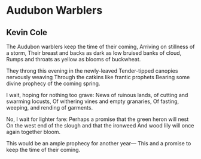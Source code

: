 # Audubon Warblers
## Kevin Cole
The Audubon warblers keep the time of their coming,
Arriving on stillness of a storm,
Their breast and backs as dark as low bruised banks of cloud,
Rumps and throats as yellow as blooms of buckwheat.

They throng this evening in the newly-leaved
Tender-tipped canopies nervously weaving
Through the catkins like frantic prophets
Bearing some divine prophecy of the coming spring.

I wait, hoping for nothing too grave:
News of ruinous lands, of cutting and swarming locusts,
Of withering vines and empty granaries,
Of fasting, weeping, and rending of garments.

No, I wait for lighter fare:
Perhaps a promise that the green heron will nest
On the west end of the slough and that the ironweed
And wood lily will once again together bloom.

This would be an ample prophecy for another year—
This and a promise to keep the time of their coming.